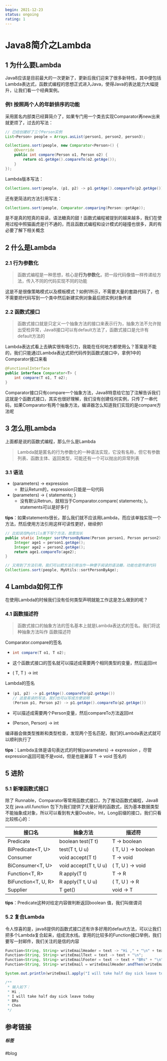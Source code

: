 ```yaml
---
begin: 2021-12-23
status: ongoing
rating: 1
---
```


# Java8简介之Lambda

## 1 为什么要Lambda

Java8应该是目前最大的一次更新了，更新后我们迎来了很多新特性，其中便包括Lambda表达式，函数式编程的思想正式进入Java，使得Java的表达能力大幅提升，让我们看一个经典案例。

### 例1 按照两个人的年龄排序的功能

采用匿名内部类已经算简介了，如果专门用一个类去实现Comparator再new出来就更烦了，过去的写法：

```java
// 已经创建好了三个Person实例
List<Person> people = Arrays.asList(person1, person2, person3);

Collections.sort(people, new Comparator<Person>() {
    @Override
    public int compare(Person o1, Person o2) {
        return o1.getAge().compareTo(o2.getAge());
    }
});
```

Lambda版本写法：

```java
Collections.sort(people, (p1, p2) -> p1.getAge().compareTo(p2.getAge()));
```

还有更简洁的方法引用写法：

```java
Collections.sort(people, Comparator.comparing(Person::getAge));
```

是不是真的短真的易读，语法糖真的甜！函数式编程被提到的越来越多，我们在使用过程中照猫画虎是行不通的，而且函数式编程和设计模式的碰撞也很多，真的有必要了解下相关概念

## 2 什么是Lambda

### 2.1 行为参数化

>  函数式编程是一种思想，核心是**行为参数化**，把一段代码像值一样传递给方法，传入不同的代码实现不同的功能

这是不是很像策略模式以及模板模式？如例1所示，不需要大量的套路代码了，也不需要把代码写到一个类中然后新建实例对象最后把实例对象传递

### 2.2 函数式接口

>  函数式接口就是只定义一个抽象方法的接口来表示行为，抽象方法不允许抛出受检异常，Java8接口可以有default方法了，函数式接口是允许有default方法的

Lambda表达式看上去确实很有吸引力，我能在任何地方都使用么？答案是不能的，我们只能通过Lambda表达式把代码传到函数式接口中，拿例1中的Comparator接口来看

```java
@FunctionalInterface
public interface Comparator<T> {
    int compare(T o1, T o2);
}
```

Comparator接口只有compare一个抽象方法，Java8特意给它加了注解告诉我们这就是个函数式接口，其实也很好理解，我们没有创建任何实例，只传了一串代码，如果Comparator有两个抽象方法，编译器怎么知道我们实现的是compare方法呢

## 3 怎么用Lambda

上面都是说的函数式编程，那么什么是Lambda

> Lambda就是匿名的行为参数化的一种语法实现，它没有名称，但它有参数列表、函数主体、返回类型，可能还有一个可以抛出的异常列表

### 3.1 语法

- (parameters) -> expression
  - 默认Return的，expression只能是一句代码
- (parameters) -> { statements; }
  - 没有默认Retrun，就相当于Comparator.compare( statements; )，statements可以是好多行

**tips**：如果statements很长，那么我们就不应该用Lambda，而应该单独实现一个方法，然后使用方法引用这样可读性更好，继续例1

```java
// 比如说在MyUtils类下写个方法，故意加长
public static Integer sortPersonByName(Person person1, Person person2) {
    Integer age1 = person1.getAge();
    Integer age2 = person2.getAge();
    return age1.compareTo(age2);
}

// 又用到了方法引用，我们可以把方法引用当作一种便于阅读的语法糖，功能也是传递代码
Collections.sort(people, MyUtils::sortPersonByAge);
```

## 4 Lambda如何工作

在使用Lambda的时候我们没有任何类型声明就能工作这是怎么做到的呢？

### 4.1 函数描述符

> 函数式接口的抽象方法的签名基本上就是Lambda表达式的签名。我们将这种抽象方法叫作
> 函数描述符

Comparator.compare的签名

- ```java
  int compare(T o1, T o2);
  ```

- 这个函数式接口的签名就可以描述成需要两个相同类型的变量，然后返回int

- ( T, T ) -> int

Lambda的签名

- ```java
  (p1, p2) -> p1.getAge().compareTo(p2.getAge())
  // 这是易读的写法，我们也可以写成方便说明
  (Person p1, Person p2) -> p1.getAge().compareTo(p2.getAge())
  ```

- 可以描述成需要两个Person变量，然后compareTo方法返回int

- (Person, Person) -> int

编译器会做类型推断和类型检查，发现两个签名匹配，我们的Lambda表达式就可以顺利执行了

**tips**：Lambda主体是语句表达式的时候(parameters) -> expression ，尽管expression返回可能不是void，但是也是兼容 T -> void 签名的

## 5 进阶

### 5.1 新增函数式接口

除了 Runnable，Comparator等常用函数式接口，为了推动函数式编程，Java8又在 java.util.function 包下为我们提供了大量好用的函数式，因为基本数据类型不能抽象成对象，所以可以看到有大量Double，Int，Long前缀的接口，我们只看比较核心的：

| 接口名              | 抽象方法              | 描述符              |
| ------------------- | --------------------- | ------------------- |
| Predicate<T>        | boolean test(T t)     | T -> boolean        |
| BiPredicate<T, U>   | test(T t, U u)        | ( T, U ) -> boolean |
| Consumer<T>         | void accept(T t)      | T -> void           |
| BiConsumer<T, U>    | void accept(T t, U u) | ( T, U ) -> void    |
| Function<T, R>      | R apply(T t)          | T -> R              |
| BiFunction<T, U, R> | R apply(T t, U u)     | ( T, U ) -> R       |
| Supplier<T>         | T get()               | void -> T           |

**tips**：Predicate这种对给定内容做判断返回boolean 值，我们叫做谓词

### 5.2 复合Lambda

令人惊喜的是，java8提供的函数式接口还有许多好用的default方法，可以让我们把多个Lambda复合起来，组成流水线。拿用的比较多的Function接口举例，我们要写一封邮件，我们关注的是信的内容

```java
Function<String, String> writeEmailHeader = text -> "Hi ," + "\n" + text;
Function<String, String> writeEmailText = text -> text + "\n";
Function<String, String> writeEmailFooter = text -> text + "BRs" + "\n" + "Chen";
Function<String, String> writeEmail = writeEmailHeader.andThen(writeEmailText).andThen(writeEmailFooter);

System.out.println(writeEmail.apply("I will take half day sick leave today"));

/**
 * 输入如下：
 * Hi ,
 * I will take half day sick leave today
 * BRs
 * Chen
 */
```
	
## 参考链接


##### 标签
#blog 